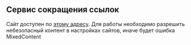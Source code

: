 <h2>Сервис сокращения ссылок</h2>

Сайт доступен по [этому адресу](https://url-shortener-mu-two.vercel.app).
Для работы необходимо разрешить небезопасный контент в настройках сайтов, иначе будет ошибка MixedContent
